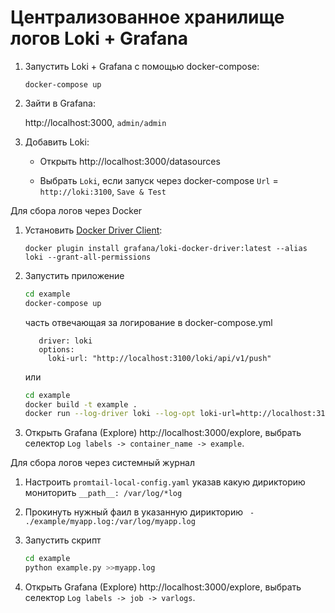 # Централизованное хранилище логов Loki + Grafana

1. Запустить Loki + Grafana с помощью docker-compose:
    
    `docker-compose up`

1. Зайти в Grafana: 

    http://localhost:3000, `admin/admin`

1. Добавить Loki: 

    - Открыть http://localhost:3000/datasources
    
    - Выбрать `Loki`, если запуск через docker-compose `Url` = `http://loki:3100`, `Save & Test`

Для сбора логов через Docker

1. Установить [Docker Driver Client](https://grafana.com/docs/loki/latest/clients/docker-driver/): 

    `docker plugin install grafana/loki-docker-driver:latest --alias loki --grant-all-permissions`
    
1. Запустить приложение

   ```bash
   cd example
   docker-compose up
   ```
   часть отвечающая за логирование в docker-compose.yml
   ```logging:
      driver: loki
      options:
        loki-url: "http://localhost:3100/loki/api/v1/push"
   ```
   или
   
   ```bash
   cd example
   docker build -t example .
   docker run --log-driver loki --log-opt loki-url=http://localhost:3100/loki/api/v1/push --name example --rm example
   ```
1. Открыть Grafana (Explore) http://localhost:3000/explore, выбрать селектор
   `Log labels -> container_name -> example`.  

Для сбора логов через системный журнал

1. Настроить `promtail-local-config.yaml` указав какую дирикторию мониторить `__path__: /var/log/*log`

1. Прокинуть нужный фаил в указанную дирикторию ` - ./example/myapp.log:/var/log/myapp.log`

1. Запустить скрипт 
   ```bash
   cd example
   python example.py >>myapp.log 
   ```
1. Открыть Grafana (Explore) http://localhost:3000/explore, выбрать селектор
   `Log labels -> job -> varlogs`.   